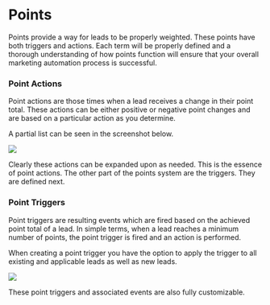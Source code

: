 # Points

Points provide a way for leads to be properly weighted. These points have both triggers and actions. Each term will be properly defined and a thorough understanding of how points function will ensure that your overall marketing automation process is successful.

### Point Actions

Point actions are those times when a lead receives a change in their point total. These actions can be either positive or negative point changes and are based on a particular action as you determine.

A partial list can be seen in the screenshot below.

![](http://drop.dbh.li/image/321Y3d113e36/Image%202014-11-18%20at%2011.47.26%20PM.png)

Clearly these actions can be expanded upon as needed. This is the essence of point actions. The other part of the points system are the triggers. They are defined next.

### Point Triggers

Point triggers are resulting events which are fired based on the achieved point total of a lead. In simple terms, when a lead reaches a minimum number of points, the point trigger is fired and an action is performed.

When creating a point trigger you have the option to apply the trigger to all existing and applicable leads as well as new leads.

![](http://drop.dbh.li/image/451T2k3I1M3W/Image%202014-11-18%20at%2011.58.32%20PM.png)

These point triggers and associated events are also fully customizable.

